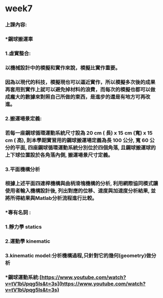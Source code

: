 # week7

### 上課內容:

### \*鋼球搬運車

### 1.虛實整合:

### 以機械設計中的模擬和實作來說，模擬比實作重要。

### 因為以現代的科技，模擬現也可以逼近實作，所以模擬多次後的成果再套用到實作上就可以避免掉材料的浪費，而每次的模擬也都可以做成龐大的數據來對照自己所做的東西，是進步的還是有地方可再改進。

### 2.搬運場景定義:

### 若每一座鋼球循環運動系統尺寸設為 20 cm \( 長\) x 15 cm \(寬\) x 15 cm \( 高\), 則本學期實習用的鋼球搬運場定義為長 100 公分, 寬 60 公分的平面, 四座鋼球循環運動系統分別位於四個角落, 且鋼球搬運球的上下球位置設於各角落內側, 搬運場景尺寸定義。

### 3.平面機構分析

### 根據上述平面四連桿機構與曲柄滑塊機構的分析, 利用網際協同模式讓使用者輸入機構設計後, 列出對應的位移、速度與加速度分析結果, 並將所得結果與Matlab分析流程進行比較。

### \*專有名詞 :

### 1.靜力學 statics

### 2.運動學 kinematic

### 3.kinematic model:分析機構過程,只針對它的幾何\(geometry\)做分析

### 

### \*鋼球運動系統:[https://www.youtube.com/watch?v=tV1bUpqg5ls&t=3s](https://www.youtube.com/watch?v=tV1bUpqg5ls&t=3s)

### 



